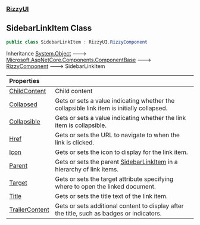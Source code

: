 ### [RizzyUI](RizzyUI 'RizzyUI')

## SidebarLinkItem Class

```csharp
public class SidebarLinkItem : RizzyUI.RizzyComponent
```

Inheritance [System.Object](https://docs.microsoft.com/en-us/dotnet/api/System.Object 'System.Object') &#129106; [Microsoft.AspNetCore.Components.ComponentBase](https://docs.microsoft.com/en-us/dotnet/api/Microsoft.AspNetCore.Components.ComponentBase 'Microsoft.AspNetCore.Components.ComponentBase') &#129106; [RizzyComponent](RizzyUI.RizzyComponent 'RizzyUI.RizzyComponent') &#129106; SidebarLinkItem

| Properties | |
| :--- | :--- |
| [ChildContent](RizzyUI.SidebarLinkItem.ChildContent 'RizzyUI.SidebarLinkItem.ChildContent') | Child content |
| [Collapsed](RizzyUI.SidebarLinkItem.Collapsed 'RizzyUI.SidebarLinkItem.Collapsed') | Gets or sets a value indicating whether the collapsible link item is initially collapsed. |
| [Collapsible](RizzyUI.SidebarLinkItem.Collapsible 'RizzyUI.SidebarLinkItem.Collapsible') | Gets or sets a value indicating whether the link item is collapsible. |
| [Href](RizzyUI.SidebarLinkItem.Href 'RizzyUI.SidebarLinkItem.Href') | Gets or sets the URL to navigate to when the link is clicked. |
| [Icon](RizzyUI.SidebarLinkItem.Icon 'RizzyUI.SidebarLinkItem.Icon') | Gets or sets the icon to display for the link item. |
| [Parent](RizzyUI.SidebarLinkItem.Parent 'RizzyUI.SidebarLinkItem.Parent') | Gets or sets the parent [SidebarLinkItem](RizzyUI.SidebarLinkItem 'RizzyUI.SidebarLinkItem') in a hierarchy of link items. |
| [Target](RizzyUI.SidebarLinkItem.Target 'RizzyUI.SidebarLinkItem.Target') | Gets or sets the target attribute specifying where to open the linked document. |
| [Title](RizzyUI.SidebarLinkItem.Title 'RizzyUI.SidebarLinkItem.Title') | Gets or sets the title text of the link item. |
| [TrailerContent](RizzyUI.SidebarLinkItem.TrailerContent 'RizzyUI.SidebarLinkItem.TrailerContent') | Gets or sets additional content to display after the title, such as badges or indicators. |
